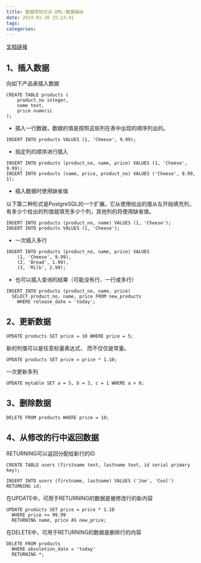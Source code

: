 ```yaml
---
title: 数据库知识点-DML-数据操纵
date: 2019-01-30 15:23:41
tags:
categories:
---
```

[文档链接](http://www.postgres.cn/docs/10/dml.html)
## 1、插入数据
向如下产品表插入数据

```
CREATE TABLE products (
    product_no integer,
    name text,
    price numeric
);
```
* 插入一行数据，数据的值是按照这些列在表中出现的顺序列出的。
```
INSERT INTO products VALUES (1, 'Cheese', 9.99);
```

* 指定列的顺序进行插入

```
INSERT INTO products (product_no, name, price) VALUES (1, 'Cheese', 9.99);
INSERT INTO products (name, price, product_no) VALUES ('Cheese', 9.99, 1);
```
* 插入数据时使用缺省值

以下第二种形式是PostgreSQL的一个扩展。它从使用给出的值从左开始填充列，有多少个给出的列值就填充多少个列，其他列的将使用缺省值。

```
INSERT INTO products (product_no, name) VALUES (1, 'Cheese');
INSERT INTO products VALUES (1, 'Cheese');
```
* 一次插入多行

```
INSERT INTO products (product_no, name, price) VALUES
    (1, 'Cheese', 9.99),
    (2, 'Bread', 1.99),
    (3, 'Milk', 2.99);
```
* 也可以插入查询的结果（可能没有行、一行或多行）

```
INSERT INTO products (product_no, name, price)
  SELECT product_no, name, price FROM new_products
    WHERE release_date = 'today';
```
## 2、更新数据

```
UPDATE products SET price = 10 WHERE price = 5;
```
新的列值可以是任意标量表达式， 而不仅仅是常量。

```
UPDATE products SET price = price * 1.10;
```
一次更新多列

```
UPDATE mytable SET a = 5, b = 3, c = 1 WHERE a > 0;
```
## 3、删除数据

```
DELETE FROM products WHERE price = 10;
```
## 4、从修改的行中返回数据
 RETURNING可以返回分配给新行的ID
 
```
CREATE TABLE users (firstname text, lastname text, id serial primary key);

INSERT INTO users (firstname, lastname) VALUES ('Joe', 'Cool') RETURNING id;
```
在UPDATE中，可用于RETURNING的数据是被修改行的新内容

```
UPDATE products SET price = price * 1.10
  WHERE price <= 99.99
  RETURNING name, price AS new_price;
```
在DELETE中，可用于RETURNING的数据是删除行的内容

```
DELETE FROM products
  WHERE obsoletion_date = 'today'
  RETURNING *;
```

